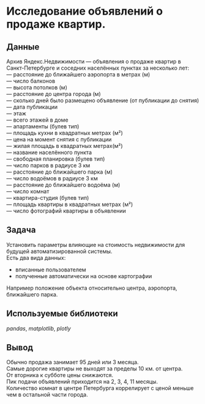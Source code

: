 # Исследование объявлений о продаже квартир.


## Данные

Архив Яндекс.Недвижимости — объявления о продаже квартир в Санкт-Петербурге и соседних населённых пунктах за несколько лет:    
— расстояние до ближайшего аэропорта в метрах (м)  
— число балконов  
— высота потолков (м)  
— расстояние до центра города (м)  
— сколько дней было размещено объявление (от публикации до снятия)  
— дата публикации  
— этаж  
— всего этажей в доме  
— апартаменты (булев тип)  
— площадь кухни в квадратных метрах (м²)  
— цена на момент снятия с публикации  
— жилая площадь в квадратных метрах(м²)  
— название населённого пункта  
— свободная планировка (булев тип)  
— число парков в радиусе 3 км  
— расстояние до ближайшего парка (м)  
— число водоёмов в радиусе 3 км  
— расстояние до ближайшего водоёма (м)  
— число комнат  
— квартира-студия (булев тип)  
— площадь квартиры в квадратных метрах (м²)  
— число фотографий квартиры в объявлении  

## Задача

Установить параметры влияющие на стоимость недвижимости для будущей автоматизированной системы.  
Есть два вида данных:    
- вписанные пользователем  
- полученные автоматически на основе картографии   
 
Например положение объекта относительно центра, аэропорта, ближайшего парка.  

## Используемые библиотеки
*pandas*, *matplotlib*, *plotly* 

## Вывод

Обычно продажа занимает 95 дней или 3 месяца.  
Самые дорогие квартиры не выходят за пределы 10 км. от центра.  
От вторника к субботе цены снижаются.  
Пик подачи объявлений приходится на 2, 3, 4, 11 месяцы.  
Количество комнат в центре Петербурга коррелирует с ценой меньше чем в остальной части города.  
